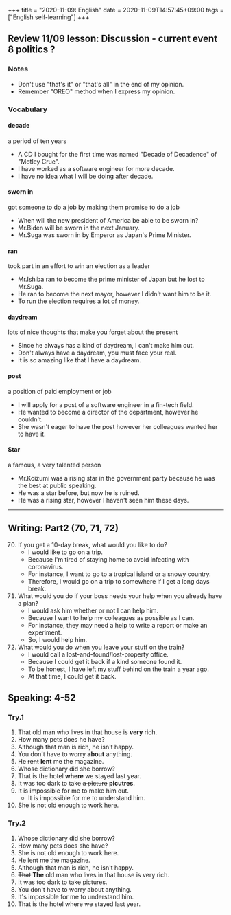 +++
title =  "2020-11-09: English"
date = 2020-11-09T14:57:45+09:00
tags = ["English self-learning"]
+++
## Review 11/09 lesson: Discussion - current event 8 politics ?

### Notes

* Don't use "that's it" or "that's all" in the end of my opinion.
* Remember "OREO" method when I express my opinion.

### Vocabulary

#### decade
a period of ten years

* A CD I bought for the first time was named "Decade of Decadence" of "Motley Crue".
* I have worked as a software engineer for more decade.
* I have no idea what I will be doing after decade.

#### sworn in
got someone to do a job by making them promise to do a job

* When will the new president of America be able to be sworn in?
* Mr.Biden will be sworn in the next January.
* Mr.Suga was sworn in by Emperor as Japan's Prime Minister.

#### ran
took part in an effort to win an election as a leader

* Mr.Ishiba ran to become the prime minister of Japan but he lost to Mr.Suga.
* He ran to become the next mayor, however I didn't want him to be it.
* To run the election requires a lot of money.

#### daydream
lots of nice thoughts that make you forget about the present

* Since he always has a kind of daydream, I can't make him out.
* Don't always have a daydream, you must face your real.
* It is so amazing like that I have a daydream.

#### post
a position of paid employment or job

* I will apply for a post of a software engineer in a fin-tech field.
* He wanted to become a director of the department, however he couldn't.
* She wasn't eager to have the post however her colleagues wanted her to have it.

#### Star
a famous, a very talented person

* Mr.Koizumi was a rising star in the government party because he was the best at public speaking.
* He was a star before, but now he is ruined.
* He was a rising star, however I haven't seen him these days.

- - -

## Writing: Part2 (70, 71, 72)

70. If you get a 10-day break, what would you like to do?
    - I would like to go on a trip.
    - Because I'm tired of staying home to avoid infecting with coronavirus.
    - For instance, I want to go to a tropical island or a snowy country.
    - Therefore, I would go on a trip to somewhere if I get a long days break.
71. What would you do if your boss needs your help when you already have a plan?
    - I would ask him whether or not I can help him.
    - Because I want to help my colleagues as possible as I can.
    - For instance, they may need a help to write a report or make an experiment.
    - So, I would help him.
72. What would you do when you leave your stuff on the train?
    - I would call a lost-and-found/lost-property office.
    - Because I could get it back if a kind someone found it.
    - To be honest, I have left my stuff behind on the train a year ago.
    - At that time, I could get it back.

## Speaking: 4-52

### Try.1

1. That old man who lives in that house is **very** rich.
2. How many pets does he have?
3. Although that man is rich, he isn't happy.
4. You don't have to worry **about** anything.
5. He ~~rent~~ **lent** me the magazine.
6. Whose dictionary did she borrow?
7. That is the hotel **where** we stayed last year.
8. It was too dark to take ~~a picture~~ **picutres**.
9. It is impossible for me to make him out.
    - It is impossible for me to understand him.
10. She is not old enough to work here.

### Try.2

1. Whose dictionary did she borrow?
2. How many pets does she have?
3. She is not old enough to work here.
4. He lent me the magazine.
5. Although that man is rich, he isn't happy.
6. ~~That~~ **The** old man who lives in that house is very rich.
7. It was too dark to take pictures.
8. You don't have to worry about anything.
9. It's impossible for me to understand him.
10. That is the hotel where we stayed last year.
